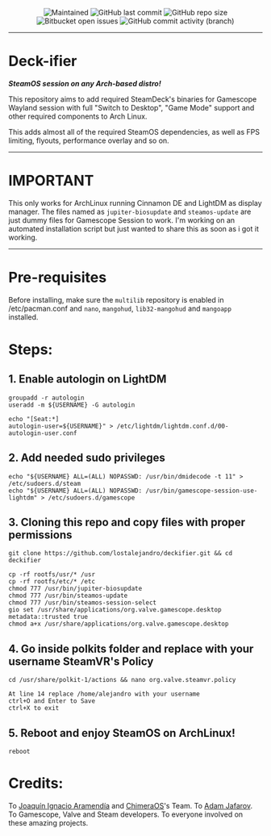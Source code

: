 <p align="center">
 
[//]: <> (site para ícones: https://shields.io/ )
 
<img alt="Maintained" src="https://img.shields.io/badge/Maintained%3F-Yes-green">
<img alt="GitHub last commit" src="https://img.shields.io/github/last-commit/lostalejandro/deckifier">
<img alt="GitHub repo size" src="https://img.shields.io/github/repo-size/lostalejandro/deckifier">
<img alt="Bitbucket open issues" src="https://img.shields.io/bitbucket/issues/lostalejandro/deckifier">
<img alt="GitHub commit activity (branch)" src="https://img.shields.io/github/commit-activity/y/lostalejandro/deckifier">

<hr>

# Deck-ifier

***SteamOS session on any Arch-based distro!***

This repository aims to add required SteamDeck's binaries for Gamescope Wayland session with full "Switch to Desktop", "Game Mode" support and other required components to Arch Linux.

This adds almost all of the required SteamOS dependencies, as well as FPS limiting, flyouts, performance overlay and so on.

<hr>

# IMPORTANT
This only works for ArchLinux running Cinnamon DE and LightDM as display manager. The files named as ```jupiter-biosupdate``` and ```steamos-update``` are just dummy files for Gamescope Session to work. I'm working on an automated installation script but just wanted to share this as soon as i got it working.

<hr>

# Pre-requisites
Before installing, make sure the `multilib` repository is enabled in /etc/pacman.conf and `nano`, `mangohud`, `lib32-mangohud` and `mangoapp` installed.

# Steps:
## 1. Enable autologin on LightDM
```
groupadd -r autologin
useradd -m ${USERNAME} -G autologin
```
```
echo "[Seat:*]
autologin-user=${USERNAME}" > /etc/lightdm/lightdm.conf.d/00-autologin-user.conf
```

## 2. Add needed sudo privileges
```
echo "${USERNAME} ALL=(ALL) NOPASSWD: /usr/bin/dmidecode -t 11" > /etc/sudoers.d/steam
echo "${USERNAME} ALL=(ALL) NOPASSWD: /usr/bin/gamescope-session-use-lightdm" > /etc/sudoers.d/gamescope
```

## 3. Cloning this repo and copy files with proper permissions
```
git clone https://github.com/lostalejandro/deckifier.git && cd deckifier
```
```
cp -rf rootfs/usr/* /usr
cp -rf rootfs/etc/* /etc
chmod 777 /usr/bin/jupiter-biosupdate
chmod 777 /usr/bin/steamos-update
chmod 777 /usr/bin/steamos-session-select
gio set /usr/share/applications/org.valve.gamescope.desktop metadata::trusted true
chmod a+x /usr/share/applications/org.valve.gamescope.desktop
```

## 4. Go inside polkits folder and replace with your username SteamVR's Policy 
```
cd /usr/share/polkit-1/actions && nano org.valve.steamvr.policy
```
```
At line 14 replace /home/alejandro with your username
ctrl+O and Enter to Save
ctrl+X to exit
```
## 5. Reboot and enjoy SteamOS on ArchLinux!
```
reboot
```

# Credits:

To [Joaquín Ignacio Aramendía](https://github.com/Samsagax) and [ChimeraOS](https://github.com/ChimeraOS)'s Team.
To [Adam Jafarov](https://github.com/theVakhovskeIsTaken).
To Gamescope, Valve and Steam developers.
To everyone involved on these amazing projects.
